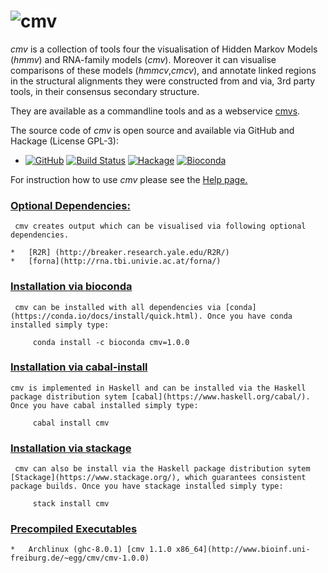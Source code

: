 ![cmv](http://www.bioinf.uni-freiburg.de/~egg/cmvlogo.png "cmv") 
=========
*cmv* is a collection of tools four the visualisation of Hidden Markov Models (*hmmv*) and RNA-family models (*cmv*).
Moreover it can visualise comparisons of these models (*hmmcv*,*cmcv*), and annotate linked regions in the structural alignments they were constructed from and via, 3rd party tools, in their consensus secondary structure.

They are available as a commandline tools and as a webservice [cmvs](http://www.bioinf.uni-freiburg.de/~egg/cmvs).

The source code of *cmv* is open source and available via GitHub and Hackage (License GPL-3):

*   [![GitHub](https://img.shields.io/github/tag/eggzilla/cmv.svg)](https://github.com/eggzilla/cmv) [![Build Status](https://travis-ci.org/eggzilla/cmv.svg?branch=master)](https://travis-ci.org/eggzilla/cmv) [![Hackage](https://img.shields.io/hackage/v/cmv.svg)](https://hackage.haskell.org/package/cmv) [![Bioconda](https://anaconda.org/bioconda/cmv/badges/version.svg)](https://anaconda.org/bioconda/cmv)

For instruction how to use *cmv* please see the [Help page.](192.52.2.124/cmvs/help)

   ### <u>Optional Dependencies:</u>
     cmv creates output which can be visualised via following optional dependencies.

    *   [R2R] (http://breaker.research.yale.edu/R2R/)
    *   [forna](http://rna.tbi.univie.ac.at/forna/)
    
   ### <u>Installation via bioconda</u>

     cmv can be installed with all dependencies via [conda](https://conda.io/docs/install/quick.html). Once you have conda installed simply type:

         conda install -c bioconda cmv=1.0.0 

   ### <u>Installation via cabal-install</u>

    cmv is implemented in Haskell and can be installed via the Haskell package distribution sytem [cabal](https://www.haskell.org/cabal/). Once you have cabal installed simply type:

         cabal install cmv

   ### <u>Installation via stackage</u>

     cmv can also be install via the Haskell package distribution sytem [Stackage](https://www.stackage.org/), which guarantees consistent package builds. Once you have stackage installed simply type:

         stack install cmv


   ### <u>Precompiled Executables</u>

    *   Archlinux (ghc-8.0.1) [cmv 1.1.0 x86_64](http://www.bioinf.uni-freiburg.de/~egg/cmv/cmv-1.0.0)
